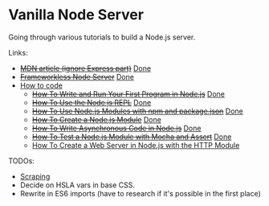 # Vanilla Node Server

Going through various tutorials to build a Node.js server.

Links:

- <del>[MDN article (ignore Express part)](https://developer.mozilla.org/en-US/docs/Learn/Server-side/Express_Nodejs/development_environment)</del> <ins>Done</ins>
- <del>[Frameworkless Node Server](https://developer.mozilla.org/en-US/docs/Learn/Server-side/Node_server_without_framework)</del> <ins>Done</ins>
- [How to code](https://www.digitalocean.com/community/tutorial_series/how-to-code-in-node-js)
  - <del>[How To Write and Run Your First Program in Node.js](https://www.digitalocean.com/community/tutorials/how-to-write-and-run-your-first-program-in-node-js)</del> <ins>Done</ins>
  - <del>[How To Use the Node.js REPL](https://www.digitalocean.com/community/tutorials/how-to-use-the-node-js-repl)</del> <ins>Done</ins>
  - <del>[How To Use Node.js Modules with npm and package.json](https://www.digitalocean.com/community/tutorials/how-to-use-node-js-modules-with-npm-and-package-json)</del> <ins>Done</ins>
  - <del>[How To Create a Node.js Module](https://www.digitalocean.com/community/tutorials/how-to-create-a-node-js-module)</del> <ins>Done</ins>
  - <del>[How To Write Asynchronous Code in Node.js](https://www.digitalocean.com/community/tutorials/how-to-write-asynchronous-code-in-node-js)</del> <ins>Done</ins>
  - <del>[How To Test a Node.js Module with Mocha and Assert](https://www.digitalocean.com/community/tutorials/how-to-test-a-node-js-module-with-mocha-and-assert)</del> <ins>Done</ins>
  - [How To Create a Web Server in Node.js with the HTTP Module](https://www.digitalocean.com/community/tutorials/how-to-create-a-web-server-in-node-js-with-the-http-module)

TODOs:

- [Scraping](https://www.digitalocean.com/community/tutorials/how-to-scrape-a-website-using-node-js-and-puppeteer)
- Decide on HSLA vars in base CSS.
- Rewrite in ES6 imports (have to research if it's possible in the first place)

